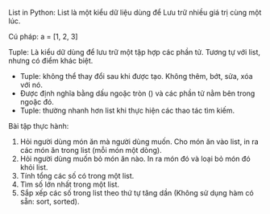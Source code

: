 List in Python: List là một kiểu dữ liệu dùng để Lưu trữ nhiều giá trị cùng một lúc.

Cú pháp: a = [1, 2, 3]

Tuple: Là kiểu dữ dùng để lưu trữ một tập hợp các phần tử. Tương tự với list, nhưng có điểm khác biệt.
- Tuple: không thể thay đổi sau khi được tạo. Không thêm, bớt, sửa, xóa với nó.
- Được định nghĩa bằng dấu ngoặc tròn () và các phần tử nằm bên trong ngoặc đó.
- Tuple: thường nhanh hơn list khi thực hiện các thao tác tìm kiếm.



Bài tập thực hành: 
1. Hỏi người dùng món ăn mà người dùng muốn. Cho món ăn vào list, in ra các món ăn trong list (mỗi món một dòng).
2. Hỏi người dùng muốn bỏ món ăn nào. In ra món đó và loại bỏ món đó khỏi list.
3. Tính tổng các số có trong một list.
4. Tìm số lớn nhất trong một list.
5. Sắp xếp các số trong list theo thứ tự tăng dần (Không sử dụng hàm có sẵn: sort, sorted).
